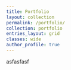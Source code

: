 ```yaml
---
title: Portfolio
layout: collection
permalink: /portfolio/
collection: portfolio
entries_layout: grid
classes: wide
author_profile: true
---
```

asfasfasf
